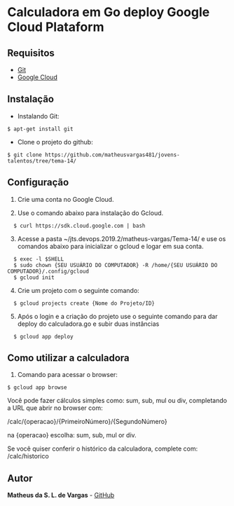 # Calculadora em Go deploy Google Cloud Plataform

## Requisitos

  - [Git](https://git-scm.com/)
  - [Google Cloud](https://cloud.google.com/?hl=pt-br)

## Instalação

- Instalando Git:
```
$ apt-get install git
```

- Clone o projeto do github:
```
$ git clone https://github.com/matheusvargas481/jovens-talentos/tree/tema-14/
```

## Configuração

1. Crie uma conta no Google Cloud.

2. Use o comando abaixo para instalação do Gcloud.
```
  $ curl https://sdk.cloud.google.com | bash
```

3. Acesse a pasta ~/jts.devops.2019.2/matheus-vargas/Tema-14/ e use os comandos abaixo para inicializar o gcloud e logar em sua conta.

```
  $ exec -l $SHELL
  $ sudo chown {SEU USUÁRIO DO COMPUTADOR} -R /home/{SEU USUÁRIO DO COMPUTADOR}/.config/gcloud
  $ gcloud init
```

4. Crie um projeto com o seguinte comando:
```
  $ gcloud projects create {Nome do Projeto/ID}
```

5. Após o login e a criação do projeto use o seguinte comando para dar deploy do calculadora.go e subir duas instâncias

```
  $ gcloud app deploy
```

## Como utilizar a calculadora

1. Comando para acessar o browser:

```
$ gcloud app browse
```

Você pode fazer cálculos simples como: sum, sub, mul ou div, completando a URL que abrir no browser com:

/calc/{operacao}/{PrimeiroNúmero}/{SegundoNúmero}

na {operacao} escolha: sum, sub, mul or div.

Se você quiser conferir o histórico da calculadora, complete com:
/calc/historico

## Autor

**Matheus da S. L. de Vargas** -  [GitHub](https://github.com/matheusvargas481)
